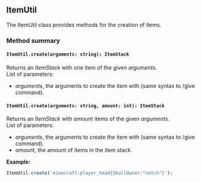 ## ItemUtil

The ItemUtil class provides methods for the creation of items.

### Method summary

#### `ItemUtil.create(arguments: string): ItemStack`
Returns an *ItemStack* with one item of the given *arguments*. <br>
List of parameters:
- *arguments*, the arguments to create the item with (same syntax to /give command).

#### `ItemUtil.create(arguments: string, amount: int): ItemStack`
Returns an *ItemStack* with *amount* items of the given *arguments*. <br>
List of parameters:
- *arguments*, the arguments to create the item with (same syntax to /give command).
- *amount*, the amount of items in the item stack.

**Example:**

```js
ItemUtil.create('minecraft:player_head{SkullOwner:"notch"}');
```